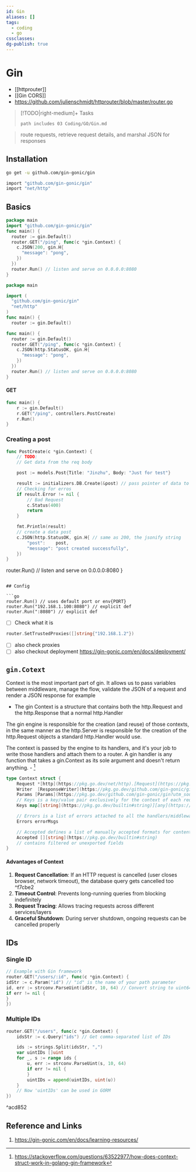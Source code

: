 ```yaml
---
id: Gin
aliases: []
tags:
  - coding
  - go
cssclasses: 
dg-publish: true
---
```

# Gin

- [[httprouter]]
- [[Gin CORS]]
- https://github.com/julienschmidt/httprouter/blob/master/router.go

>[!TODO|right-medium]+ Tasks 
> ```tasks
> path includes 03 Coding/GO/Gin.md
> ````


> route requests, retrieve request details, and marshal JSON for responses
## Installation

```bash
go get -u github.com/gin-gonic/gin

```

```bash
import "github.com/gin-gonic/gin"
import "net/http"

```

## Basics  

```go
package main
import "github.com/gin-gonic/gin"
func main() {
  router := gin.Default()
  router.GET("/ping", func(c *gin.Context) {
    c.JSON(200, gin.H{
      "message": "pong",
    })
  })
  router.Run() // listen and serve on 0.0.0.0:8080
}

```

```go
package main

import (
  "github.com/gin-gonic/gin"
  "net/http"
)
func main() {
  router := gin.Default()

func main() {
  router := gin.Default()
  router.GET("/ping", func(c *gin.Context) {
    c.JSON(http.StatusOK, gin.H{
      "message": "pong",
    })
  })
  router.Run() // listen and serve on 0.0.0.0:8080
}

```

#### GET

```go
func main() {
	r := gin.Default()
	r.GET("/ping", controllers.PostCreate)
	r.Run()
}

```

### Creating a post

```go
func PostCreate(c *gin.Context) {
	// TODO:
	// Get data from the req body

	post := models.Post{Title: "Jinzhu", Body: "Just for test"}

	result := initializers.DB.Create(&post) // pass pointer of data to Create
	// Checking for erros
	if result.Error != nil {
		// Bad Request
		c.Status(400)
		return
	}

	fmt.Println(result)
	// create a data post
	c.JSON(http.StatusOK, gin.H{ // same as 200, the jsonify string
		"post":    post,
		"message": "post created successfully",
	})
}

```

router.Run() // listen and serve on 0.0.0.0:8080
}

````

## Config

```go
router.Run() // uses default port or env{PORT}
router.Run("192.168.1.100:8080") // explicit def
router.Run(":8080") // explicit def

````

- [ ] Check what it is

```go
router.SetTrustedProxies([]string{"192.168.1.2"})

```

- [ ] also check proxies
- [ ] also checkout deployment https://gin-gonic.com/en/docs/deployment/

## `gin.Cotext`
Context is the most important part of gin. It allows us to pass variables between middleware, manage the flow, validate the JSON of a request and render a JSON response for example

- The gin Context is a structure that contains both the http.Request and the http.Response that a normal http.Handler

The gin engine is responsible for the creation (and reuse) of those contexts, in the same manner as the http.Server is responsible for the creation of the http.Request objects a standard http.Handler would use.

The context is passed by the engine to its handlers, and it's your job to write those handlers and attach them to a router. A gin handler is any function that takes a gin.Context as its sole argument and doesn't return anything. - [^1]

[^1]: https://stackoverflow.com/questions/63522977/how-does-context-struct-work-in-golang-gin-framework

```go
type Context struct {
	Request *[http](https://pkg.go.dev/net/http).[Request](https://pkg.go.dev/net/http#Request)
	Writer  [ResponseWriter](https://pkg.go.dev/github.com/gin-gonic/gin?utm_source=godoc#ResponseWriter)
	Params [Params](https://pkg.go.dev/github.com/gin-gonic/gin?utm_source=godoc#Params)
	// Keys is a key/value pair exclusively for the context of each request.
	Keys map[[string](https://pkg.go.dev/builtin#string)][any](https://pkg.go.dev/builtin#any)

	// Errors is a list of errors attached to all the handlers/middlewares who used this context.
	Errors errorMsgs

	// Accepted defines a list of manually accepted formats for content negotiation.
	Accepted [][string](https://pkg.go.dev/builtin#string)
	// contains filtered or unexported fields
}

```

#### Advantages of Context

1. **Request Cancellation**: If an HTTP request is cancelled (user closes browser, network timeout), the database query gets cancelled too ^f7cbe2
2. **Timeout Control**: Prevents long-running queries from blocking indefinitely
3. **Request Tracing**: Allows tracing requests across different services/layers
4. **Graceful Shutdown**: During server shutdown, ongoing requests can be cancelled properly

## IDs 
### Single ID 

```go
// Example with Gin framework  
router.GET("/users/:id", func(c *gin.Context) {  
idStr := c.Param("id") // "id" is the name of your path parameter  
id, err := strconv.ParseUint(idStr, 10, 64) // Convert string to uint64  
if err != nil {  
}  
})

```

### Multiple IDs 

```go
router.GET("/users", func(c *gin.Context) {
    idsStr := c.Query("ids") // Get comma-separated list of IDs

    ids := strings.Split(idsStr, ",")
    var uintIDs []uint
    for _, s := range ids {
        u, err := strconv.ParseUint(s, 10, 64)
        if err != nil {
        }
        uintIDs = append(uintIDs, uint(u))
    }
    // Now 'uintIDs' can be used in GORM
})

```

^acd852

## Reference and Links

1. https://gin-gonic.com/en/docs/learning-resources/
